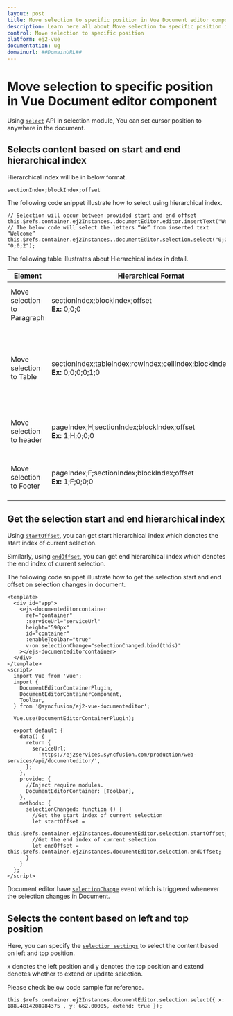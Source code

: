 ```yaml
---
layout: post
title: Move selection to specific position in Vue Document editor component | Syncfusion
description: Learn here all about Move selection to specific position in Syncfusion Vue Document editor component of Syncfusion Essential JS 2 and more.
control: Move selection to specific position 
platform: ej2-vue
documentation: ug
domainurl: ##DomainURL##
---
```


# Move selection to specific position in Vue Document editor component

Using [`select`](https://ej2.syncfusion.com/vue/documentation/api/document-editor/selection/#select) API in selection module, You can set cursor position to anywhere in the document.

## Selects content based on start and end hierarchical index

Hierarchical index will be in below format.

`sectionIndex;blockIndex;offset`

The following code snippet illustrate how to select using hierarchical index.

```
// Selection will occur between provided start and end offset
this.$refs.container.ej2Instances..documentEditor.editor.insertText("Welcome");
// The below code will select the letters “We” from inserted text “Welcome”
this.$refs.container.ej2Instances..documentEditor.selection.select("0;0;0", "0;0;2");
```

The following table illustrates about Hierarchical index in detail.

| Element |Hierarchical Format | Explanation |
|-----------------|-------------|----|
|Move selection to Paragraph |sectionIndex;blockIndex;offset <br>**Ex:** 0;0;0|It moves the cursor to the start of paragraph.|
|Move selection to Table|sectionIndex;tableIndex;rowIndex;cellIndex;blockIndex;offset <br>**Ex:** 0;0;0;0;1;0|It moves the cursor to the second paragraph which is inside first row and cell of table.|
|Move selection to header|pageIndex;H;sectionIndex;blockIndex;offset<br>**Ex:** 1;H;0;0;0|It moves cursor to the header in second page.|
|Move selection to Footer|pageIndex;F;sectionIndex;blockIndex;offset<br>**Ex:** 1;F;0;0;0|It moves cursor to the footer in second page.|

## Get the selection start and end hierarchical index

Using [`startOffset`](https://ej2.syncfusion.com/vue/documentation/api/document-editor/selection/#startoffset), you can get start hierarchical index which denotes the start index of current selection.

Similarly, using [`endOffset`](https://ej2.syncfusion.com/vue/documentation/api/document-editor/selection/#endoffset), you can get end hierarchical index which denotes the end index of current selection.

The following code snippet illustrate how to get the selection start and end offset on selection changes in document.

```
<template>
  <div id="app">
    <ejs-documenteditorcontainer
      ref="container"
      :serviceUrl="serviceUrl"
      height="590px"
      id="container"
      :enableToolbar="true"
      v-on:selectionChange="selectionChanged.bind(this)"
    ></ejs-documenteditorcontainer>
  </div>
</template>
<script>
  import Vue from 'vue';
  import {
    DocumentEditorContainerPlugin,
    DocumentEditorContainerComponent,
    Toolbar,
  } from '@syncfusion/ej2-vue-documenteditor';

  Vue.use(DocumentEditorContainerPlugin);

  export default {
    data() {
      return {
        serviceUrl:
          'https://ej2services.syncfusion.com/production/web-services/api/documenteditor/',
      };
    },
    provide: {
      //Inject require modules.
      DocumentEditorContainer: [Toolbar],
    },
    methods: {
      selectionChanged: function () {
        //Get the start index of current selection
        let startOffset =
          this.$refs.container.ej2Instances.documentEditor.selection.startOffset;
        //Get the end index of current selection
        let endOffset = this.$refs.container.ej2Instances.documentEditor.selection.endOffset;
      }
    }
  };
</script>
```

Document editor have [`selectionChange`](https://ej2.syncfusion.com/vue/documentation/api/document-editor/#selectionchange) event which is triggered whenever the selection changes in Document.

## Selects the content based on left and top position

Here, you can specify the [`selection settings`](https://ej2.syncfusion.com/vue/documentation/api/document-editor/selectionSettings/) to select the content based on left and top position.

x denotes the left position and y denotes the top position and extend denotes whether to extend or update selection.

Please check below code sample for reference.

```
this.$refs.container.ej2Instances.documentEditor.selection.select({ x: 188.4814208984375 , y: 662.00005, extend: true });
```
